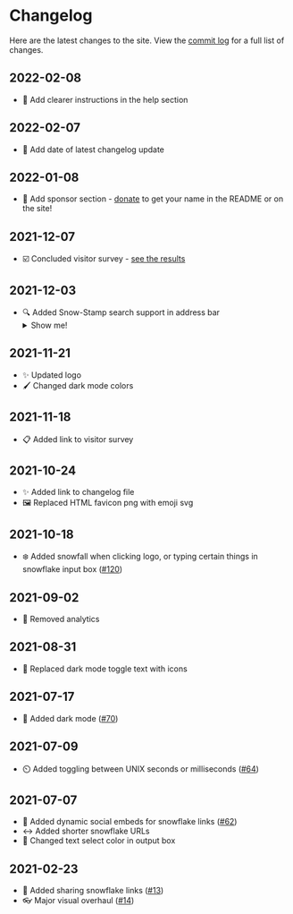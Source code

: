 # Changelog

Here are the latest changes to the site. View the [commit log](https://github.com/vegeta897/snow-stamp/commits/main) for a full list of changes.

## 2022-02-08

- 📝 Add clearer instructions in the help section

## 2022-02-07

- 📆 Add date of latest changelog update

## 2022-01-08

- 🤗 Add sponsor section - [donate](https://github.com/sponsors/vegeta897) to get your name in the README or on the site!

## 2021-12-07

- ☑️ Concluded visitor survey - [see the results](assets/survey-2021-12-07.md)

## 2021-12-03

- 🔍 Added Snow-Stamp search support in address bar <details><summary>Show me!</summary>![Searching Snow-Stamp in address bar](assets/snow-search.gif?raw=true)</details>

## 2021-11-21

- ✨ Updated logo
- 🖌️ Changed dark mode colors

## 2021-11-18

- 📋 Added link to visitor survey

## 2021-10-24

- ✨ Added link to changelog file
- 🖼️ Replaced HTML favicon png with emoji svg

## 2021-10-18

- ❄️ Added snowfall when clicking logo, or typing certain things in snowflake input box ([#120](https://github.com/vegeta897/snow-stamp/issues/120))

## 2021-09-02

- 🙈 Removed analytics

## 2021-08-31

- 🌙 Replaced dark mode toggle text with icons

## 2021-07-17

- 🌃 Added dark mode ([#70](https://github.com/vegeta897/snow-stamp/pull/70))

## 2021-07-09

- ⏲️ Added toggling between UNIX seconds or milliseconds ([#64](https://github.com/vegeta897/snow-stamp/pull/64))

## 2021-07-07

- 🔗 Added dynamic social embeds for snowflake links ([#62](https://github.com/vegeta897/snow-stamp/pull/62))
- ↔️ Added shorter snowflake URLs
- 🎨 Changed text select color in output box

## 2021-02-23

- 🔗 Added sharing snowflake links ([#13](https://github.com/vegeta897/snow-stamp/pull/13))
- 👓 Major visual overhaul ([#14](https://github.com/vegeta897/snow-stamp/pull/14))
